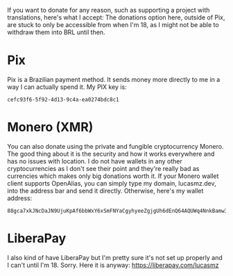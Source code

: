If you want to donate for any reason, such as supporting a project with translations, here's what I accept:
The donations option here, outside of Pix, are stuck to only be accessible from when I'm 18, as I might not be able to withdraw them into BRL until then.

# Pix

Pix is a Brazilian payment method. It sends money more directly to me in a way I can actually spend it.
My PIX key is:
```
cefc93f6-5f92-4d13-9c4a-ea0274bdc8c1
```

# Monero (XMR)

You can also donate using the private and fungible cryptocurrency Monero. The good thing about it is the security and how it works everywhere and has no issues with location. I do not have wallets in any other cryptocurrencies as I don't see their point and they're really bad as currencies which makes only big donations worth it.
If your Monero wallet client supports OpenAlias, you can simply type my domain, lucasmz.dev, into the address bar and send it directly. Otherwise, here's my wallet address:
```
88gca7xkJNcDaJN9UjuKpAf6bbWxY6xSmFNYaCgyhyeeZgjgUh6dEnQ64AQUWq4NnkBamw3UrokqK1DsmuJJhhpxUvtZozb
```

# LiberaPay

I also kind of have LiberaPay but I'm pretty sure it's not set up properly and I can't until I'm 18. Sorry. Here it is anyway:
https://liberapay.com/lucasmz